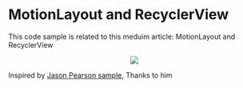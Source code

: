 
# MotionLayout and RecyclerView
This code sample is related to this meduim article: MotionLayout and RecyclerView



 <p align="center">
  <img src="raw/preview.gif">
</p>

Inspired by [Jason Pearson sample](https://github.com/kaeawc/motion-recycle), Thanks to him
